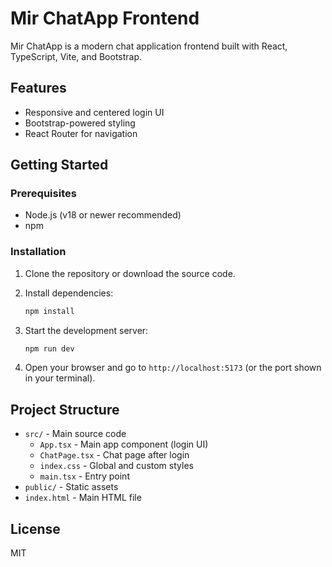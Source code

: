 # Mir ChatApp Frontend

Mir ChatApp is a modern chat application frontend built with React, TypeScript, Vite, and Bootstrap.

## Features

- Responsive and centered login UI
- Bootstrap-powered styling
- React Router for navigation

## Getting Started

### Prerequisites

- Node.js (v18 or newer recommended)
- npm

### Installation

1. Clone the repository or download the source code.
2. Install dependencies:

   ```sh
   npm install
   ```

3. Start the development server:

   ```sh
   npm run dev
   ```

4. Open your browser and go to `http://localhost:5173` (or the port shown in your terminal).

## Project Structure

- `src/` - Main source code
  - `App.tsx` - Main app component (login UI)
  - `ChatPage.tsx` - Chat page after login
  - `index.css` - Global and custom styles
  - `main.tsx` - Entry point
- `public/` - Static assets
- `index.html` - Main HTML file

## License

MIT
